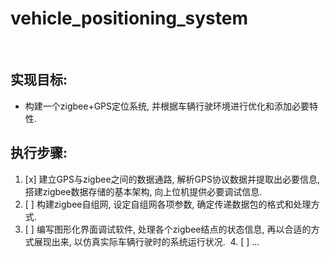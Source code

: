 # vehicle_positioning_system
 
## **实现目标:** 
  - 构建一个zigbee+GPS定位系统, 并根据车辆行驶环境进行优化和添加必要特性.
 
## **执行步骤:**
  1. [x] 建立GPS与zigbee之间的数据通路, 解析GPS协议数据并提取出必要信息, 搭建zigbee数据存储的基本架构, 向上位机提供必要调试信息.
  2. [ ] 构建zigbee自组网, 设定自组网各项参数, 确定传递数据包的格式和处理方式.
  3. [ ] 编写图形化界面调试软件, 处理各个zigbee结点的状态信息, 再以合适的方式展现出来, 以仿真实际车辆行驶时的系统运行状况.
  4. [ ] ...
